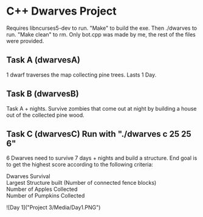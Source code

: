 # C++ Dwarves Project
<p> Requires libncurses5-dev to run. "Make" to build the exe. Then ./dwarves to run. "Make clean" to rm. Only bot.cpp was made by me, the rest of the files were provided.</p>

## Task A (dwarvesA)
<p>1 dwarf traverses the map collecting pine trees. Lasts 1 Day.</p>

## Task B (dwarvesB)
<p>Task A + nights. Survive zombies that come out at night by building a house out of the collected pine wood.</p>

## Task C (dwarvesC) Run with "./dwarves c 25 25 6"
<p>6 Dwarves need to survive 7 days + nights and build a structure.  End goal is to get the highest score according to the following criteria:</p>
<p>
 Dwarves Survival<br>
 Largest Structure built (Number of connected fence blocks)<br>
 Number of Apples Collected<br>
 Number of Pumpkins Collected<br>
</p>



![Day 1]("Project 3/Media/Day1.PNG")
